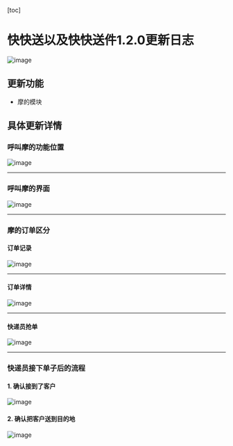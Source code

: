 [toc]
# 快快送以及快快送件1.2.0更新日志
![image](https://note.youdao.com/yws/api/personal/file/FEE9917C7FD74C52BA6AEF1C81880864?method=download&shareKey=c6655987dfd6f5a40a5a9af1bb9c650c)
## 更新功能
+ 摩的模块

## 具体更新详情

### 呼叫摩的功能位置



![image](https://note.youdao.com/yws/api/personal/file/94E58AC72D62492A874B8BE90CB4F799?method=download&shareKey=aef8b1f0a11efe10807066ecc795652a)


---



### 呼叫摩的界面


![image](https://note.youdao.com/yws/api/personal/file/144E89EB308E4942B0AAB9DF32733899?method=download&shareKey=e016eaf618a145e26d64a6706e21f2af)

---


### 摩的订单区分

#### 订单记录


![image](https://note.youdao.com/yws/api/personal/file/B5811DAA5218459A8D682B9CED028076?method=download&shareKey=35f41af8ecedec8a23d9376c18eb24c1)


---

#### 订单详情
![image](https://note.youdao.com/yws/api/personal/file/36B81EAB200448B3997D24FD7BF4C02F?method=download&shareKey=adf90461699ab143b4bd3f8499014525)


---

#### 快递员抢单
![image](https://note.youdao.com/yws/api/personal/file/24EFDA222624451182C3F2D68331536D?method=download&shareKey=4537bcb7ab57de8bb919dd9af64b1578)


---

### 快递员接下单子后的流程


#### 1. 确认接到了客户

![image](https://note.youdao.com/yws/api/personal/file/BA6186A901DC4D04B7195B62D8F0F340?method=download&shareKey=ca25daa651f639136cf8787c5d63b99d)


#### 2. 确认把客户送到目的地

![image](https://note.youdao.com/yws/api/personal/file/2D86EFAB92524536975311058E727375?method=download&shareKey=5d4084e5460ecfa6e87d8cf4344c962f)